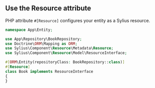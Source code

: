 ## Use the Resource attribute

PHP attribute ```#[Resource]``` configures your entity as a Sylius resource.

```php {all|9|9,5}
namespace App\Entity;

use App\Repository\BookRepository;
use Doctrine\ORM\Mapping as ORM;
use Sylius\Component\Resource\Metadata\Resource;
use Sylius\Component\Resource\Model\ResourceInterface;

#[ORM\Entity(repositoryClass: BookRepository::class)]
#[Resource]
class Book implements ResourceInterface
{
}

```
